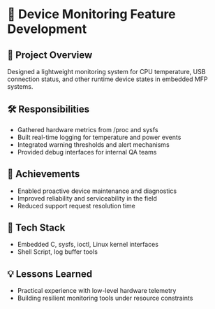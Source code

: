 # 🔹 Device Monitoring Feature Development

## 📌 Project Overview
Designed a lightweight monitoring system for CPU temperature, USB connection status, and other runtime device states in embedded MFP systems.

## 🛠️ Responsibilities
- Gathered hardware metrics from /proc and sysfs
- Built real-time logging for temperature and power events
- Integrated warning thresholds and alert mechanisms
- Provided debug interfaces for internal QA teams

## 🌟 Achievements
- Enabled proactive device maintenance and diagnostics
- Improved reliability and serviceability in the field
- Reduced support request resolution time

## 🧪 Tech Stack
- Embedded C, sysfs, ioctl, Linux kernel interfaces
- Shell Script, log buffer tools

## 💡 Lessons Learned
- Practical experience with low-level hardware telemetry
- Building resilient monitoring tools under resource constraints
